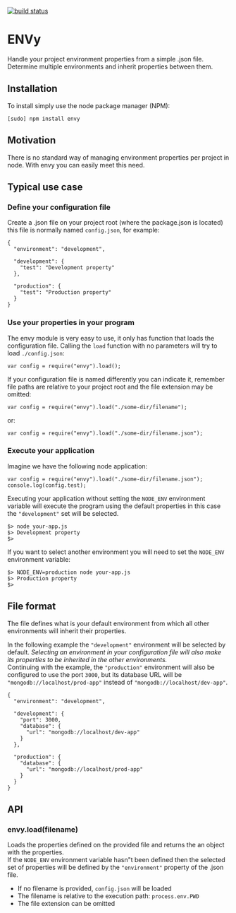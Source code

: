 [![build status](https://secure.travis-ci.org/eliOcs/node-envy.png)](http://travis-ci.org/eliOcs/node-envy)
# ENVy

Handle your project environment properties from a simple .json file. Determine
 multiple environments and inherit properties between them.

## Installation

To install simply use the node package manager (NPM):

    [sudo] npm install envy

## Motivation

There is no standard way of managing environment properties per project in 
node. With envy you can easily meet this need.

## Typical use case 

### Define your configuration file

Create a .json file on your project root (where the package.json is located) 
this file is normally named `config.json`, for example:

    {
      "environment": "development",

      "development": {
        "test": "Development property"
      },

      "production": {
        "test": "Production property"
      }
    }

### Use your properties in your program

The envy module is very easy to use, it only has function that loads the 
configuration file.
Calling the `load` function with no parameters will try to load `./config.json`:

    var config = require("envy").load();

If your configuration file is named differently you can indicate it, remember 
file paths are relative to your project root and the file extension may be 
omitted:

    var config = require("envy").load("./some-dir/filename");

or:

    var config = require("envy").load("./some-dir/filename.json");

### Execute your application

Imagine we have the following node application:

    var config = require("envy").load("./some-dir/filename.json");
    console.log(config.test);

Executing your application without setting the `NODE_ENV` environment 
variable will execute the program using the default properties in this case 
the `"development"` set will be selected.

    $> node your-app.js
    $> Development property
    $>

If you want to select another environment you will need to set the 
`NODE_ENV` environment variable:

    $> NODE_ENV=production node your-app.js
    $> Production property
    $>

## File format

The file defines what is your default environment from which all other 
environments will inherit their properties.

In the following example the `"development"` environment will be selected 
by default. _Selecting an environment in your configuration file will also make
 its properties to be inherited in the other environments._  
Continuing with the example, the `"production"` environment will also be 
configured to use the port `3000`, but its database URL will be 
`"mongodb://localhost/prod-app"` instead of 
`"mongodb://localhost/dev-app"`.

    {
      "environment": "development",

      "development": {
        "port": 3000,
        "database": {
          "url": "mongodb://localhost/dev-app"
        }
      },

      "production": {
        "database": {
          "url": "mongodb://localhost/prod-app"
        }
      }
    }

## API

### envy.load(filename)

Loads the properties defined on the provided file and returns the an object with
 the properties.  
If the `NODE_ENV` environment variable hasn"t been defined then the 
selected set of properties will be defined by the `"environment"` property
 of the .json file.  

* If no filename is provided, `config.json` will be loaded
* The filename is relative to the execution path: `process.env.PWD`
* The file extension can be omitted
